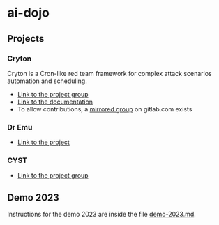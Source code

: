 # ai-dojo

## Projects

### Cryton
Cryton is a Cron-like red team framework for complex attack scenarios automation and scheduling.

- [Link to the project group](https://gitlab.ics.muni.cz/cryton)
- [Link to the documentation](https://cryton.gitlab-pages.ics.muni.cz/cryton/)
- To allow contributions, a [mirrored group](https://gitlab.com/cryton-toolset) on gitlab.com exists

### Dr Emu

- [Link to the project](https://gitlab.ics.muni.cz/ai-dojo/dr-emu/)

### CYST

- [Link to the project group](https://gitlab.ics.muni.cz/cyst/)

## Demo 2023
Instructions for the demo 2023 are inside the file [demo-2023.md](demo-2023/README.md).
